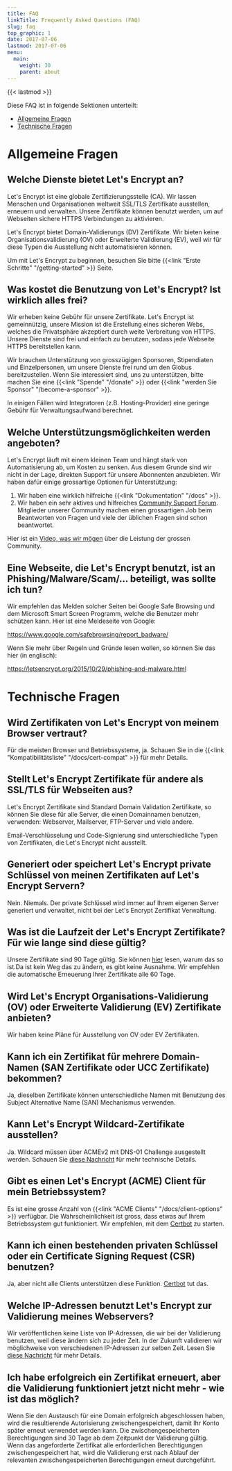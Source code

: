```yaml
---
title: FAQ
linkTitle: Frequently Asked Questions (FAQ)
slug: faq
top_graphic: 1
date: 2017-07-06
lastmod: 2017-07-06
menu:
  main:
    weight: 30
    parent: about
---
```


{{< lastmod >}}

Diese FAQ ist in folgende Sektionen unterteilt:

* [Allgemeine Fragen](#general)
* [Technische Fragen](#technical)

# <a id="general">Allgemeine Fragen</a>

## Welche Dienste bietet Let's Encrypt an?

Let's Encrypt ist eine globale Zertifizierungsstelle (CA). Wir lassen Menschen und Organisationen weltweit SSL/TLS Zertifikate ausstellen, erneuern und verwalten. Unsere Zertifikate können benutzt werden, um auf Webseiten sichere HTTPS Verbindungen zu aktivieren.

Let's Encrypt bietet Domain-Validierungs (DV) Zertifikate. Wir bieten keine Organisationsvalidierung (OV) oder Erweiterte Validierung (EV), weil wir für diese Typen die Ausstellung nicht automatisieren können.

Um mit Let's Encrypt zu beginnen, besuchen Sie bitte {{<link "Erste Schritte" "/getting-started" >}} Seite.

## Was kostet die Benutzung von Let's Encrypt? Ist wirklich alles frei?

Wir erheben keine Gebühr für unsere Zertifikate. Let's Encrypt ist gemeinnützig, unsere Mission ist die Erstellung eines sicheren Webs, welches die Privatsphäre akzeptiert durch weite Verbreitung von HTTPS. Unsere Dienste sind frei und einfach zu benutzen, sodass jede Webseite HTTPS bereitstellen kann.

Wir brauchen Unterstützung von grosszügigen Sponsoren, Stipendiaten und Einzelpersonen, um unsere Dienste frei rund um den Globus bereitzustellen. Wenn Sie interessiert sind, uns zu unterstützen, bitte machen Sie eine {{<link "Spende" "/donate" >}} oder {{<link "werden Sie Sponsor" "/become-a-sponsor" >}}.

In einigen Fällen wird Integratoren (z.B. Hosting-Provider) eine geringe Gebühr für Verwaltungsaufwand berechnet.

## Welche Unterstützungsmöglichkeiten werden angeboten?

Let's Encrypt läuft mit einem kleinen Team und hängt stark von Automatisierung ab, um Kosten zu senken. Aus diesem Grunde sind wir nicht in der Lage, direkten Support für unsere Abonnenten anzubieten. Wir haben dafür einige grossartige Optionen für Unterstützung:

1. Wir haben eine wirklich hilfreiche {{<link "Dokumentation" "/docs" >}}.
2. Wir haben ein sehr aktives und hilfreiches [Community Support Forum](https://community.letsencrypt.org/). Mitglieder unserer Community machen einen grossartigen Job beim Beantworten von Fragen und viele der üblichen Fragen sind schon beantwortet.

Hier ist ein [Video, was wir mögen](https://www.youtube.com/watch?v=Xe1TZaElTAs) über die Leistung der grossen Community.

## Eine Webseite, die Let's Encrypt benutzt, ist an Phishing/Malware/Scam/... beteiligt, was sollte ich tun?

Wir empfehlen das Melden solcher Seiten bei Google Safe Browsing und dem Microsoft Smart Screen Programm, welche die Benutzer mehr schützen kann. Hier ist eine Meldeseite von Google:

https://www.google.com/safebrowsing/report_badware/

Wenn Sie mehr über Regeln und Gründe lesen wollen, so können Sie das hier (in englisch):

https://letsencrypt.org/2015/10/29/phishing-and-malware.html

# <a id="technical">Technische Fragen</a>

## Wird Zertifikaten von Let's Encrypt von meinem Browser vertraut?

Für die meisten Browser und Betriebssysteme, ja. Schauen Sie in die {{<link "Kompatibilitätsliste" "/docs/cert-compat" >}} für mehr Details.

## Stellt Let's Encrypt Zertifikate für andere als SSL/TLS für Webseiten aus?

Let's Encrypt Zertifikate sind Standard Domain Validation Zertifikate, so können Sie diese für alle Server, die einen Domainnamen benutzen, verwenden: Webserver, Mailserver, FTP-Server und viele andere.

Email-Verschlüsselung und Code-Signierung sind unterschiedliche Typen von Zertifikaten, die Let's Encrypt nicht ausstellt.

## Generiert oder speichert Let's Encrypt private Schlüssel von meinen Zertifikaten auf Let's Encrypt Servern?

Nein. Niemals.
Der private Schlüssel wird immer auf Ihrem eigenen Server generiert und verwaltet, nicht bei der Let's Encrypt Zertifikat Verwaltung.

## Was ist die Laufzeit der Let's Encrypt Zertifikate? Für wie lange sind diese gültig?

Unsere Zertifikate sind 90 Tage gültig. Sie können [hier](/2015/11/09/why-90-days.html) lesen, warum das so ist.Da ist kein Weg das zu ändern, es gibt keine Ausnahme. Wir empfehlen die automatische Erneuerung Ihrer Zertifikate alle 60 Tage.

## Wird Let's Encrypt Organisations-Validierung (OV) oder Erweiterte Validierung (EV) Zertifikate anbieten?

Wir haben keine Pläne für Ausstellung von OV oder EV Zertifikaten.

## Kann ich ein Zertifikat für mehrere Domain-Namen (SAN Zertifikate oder UCC Zertifikate) bekommen?

Ja, dieselben Zertifikate können unterschiedliche Namen mit Benutzung des Subject Alternative Name (SAN) Mechanismus verwenden.

## Kann Let's Encrypt Wildcard-Zertifikate ausstellen?

Ja. Wildcard müssen über ACMEv2 mit DNS-01 Challenge ausgestellt werden. Schauen Sie [diese Nachricht](https://community.letsencrypt.org/t/acme-v2-production-environment-wildcards/55578) für mehr technische Details.

## Gibt es einen Let's Encrypt (ACME) Client für mein Betriebssystem?

Es ist eine grosse Anzahl von {{<link "ACME Clients" "/docs/client-options" >}} verfügbar. Die Wahrscheinlichkeit ist gross, dass etwas auf Ihrem Betriebssystem gut funktioniert. Wir empfehlen, mit dem [Certbot](https://certbot.eff.org/) zu starten.

## Kann ich einen bestehenden privaten Schlüssel oder ein Certificate Signing Request (CSR) benutzen?

Ja, aber nicht alle Clients unterstützen diese Funktion. [Certbot](https://certbot.eff.org/) tut das.

## Welche IP-Adressen benutzt Let's Encrypt zur Validierung meines Webservers?

Wir veröffentlichen keine Liste von IP-Adressen, die wir bei der Validierung benutzen, weil diese ändern sich zu jeder Zeit. In der Zukunft validieren wir möglichweise von verschiedenen IP-Adressen zur selben Zeit. Lesen Sie [diese Nachricht](https://community.letsencrypt.org/t/validating-challenges-from-multiple-network-vantage-points) für mehr Details.

## Ich habe erfolgreich ein Zertifikat erneuert, aber die Validierung funktioniert jetzt nicht mehr - wie ist das möglich?

Wenn Sie den Austausch für eine Domain erfolgreich abgeschlossen haben, wird die resultierende Autorisierung zwischengespeichert, damit Ihr Konto später erneut verwendet werden kann. Die zwischengespeicherten Berechtigungen sind 30 Tage ab dem Zeitpunkt der Validierung gültig. Wenn das angeforderte Zertifikat alle erforderlichen Berechtigungen zwischengespeichert hat, wird die Validierung erst nach Ablauf der relevanten zwischengespeicherten Berechtigungen erneut durchgeführt.
